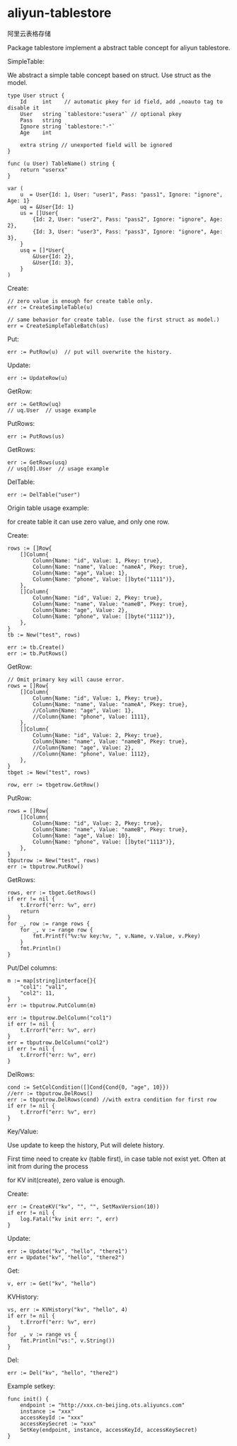 # aliyun-tablestore

阿里云表格存储

Package tablestore implement a abstract table concept for aliyun tablestore.

SimpleTable:

We abstract a simple table concept based on struct.
Use struct as the model.

	type User struct {
		Id     int    // automatic pkey for id field, add ,noauto tag to disable it
		User   string `tablestore:"usera"` // optional pkey
		Pass   string
		Ignore string `tablestore:"-"`
		Age    int
	
		extra string // unexported field will be ignored
	}
	
	func (u User) TableName() string {
		return "userxx"
	}
	
	var (
		u  = User{Id: 1, User: "user1", Pass: "pass1", Ignore: "ignore", Age: 1}
		uq = &User{Id: 1}
		us = []User{
			{Id: 2, User: "user2", Pass: "pass2", Ignore: "ignore", Age: 2},
			{Id: 3, User: "user3", Pass: "pass3", Ignore: "ignore", Age: 3},
		}
		usq = []*User{
			&User{Id: 2},
			&User{Id: 3},
		}
	)

Create:

	// zero value is enough for create table only.
	err := CreateSimpleTable(u)

	// same behavior for create table. (use the first struct as model.)
	err = CreateSimpleTableBatch(us)

Put:

	err := PutRow(u)  // put will overwrite the history.

Update:

	err := UpdateRow(u)

GetRow:

	err := GetRow(uq)
	// uq.User  // usage example

PutRows:

	err := PutRows(us)

GetRows:

	err := GetRows(usq)
	// usq[0].User  // usage example

DelTable:

	err := DelTable("user")

Origin table usage example:

for create table it can use zero value, and only one row.

Create:

	rows := []Row{
		[]Column{
			Column{Name: "id", Value: 1, Pkey: true},
			Column{Name: "name", Value: "nameA", Pkey: true},
			Column{Name: "age", Value: 1},
			Column{Name: "phone", Value: []byte("1111")},
		},
		[]Column{
			Column{Name: "id", Value: 2, Pkey: true},
			Column{Name: "name", Value: "nameB", Pkey: true},
			Column{Name: "age", Value: 2},
			Column{Name: "phone", Value: []byte("1112")},
		},
	}
	tb := New("test", rows)

	err := tb.Create()
	err := tb.PutRows()

GetRow:

	// Omit primary key will cause error.
	rows = []Row{
		[]Column{
			Column{Name: "id", Value: 1, Pkey: true},
			Column{Name: "name", Value: "nameA", Pkey: true},
			//Column{Name: "age", Value: 1},
			//Column{Name: "phone", Value: 1111},
		},
		[]Column{
			Column{Name: "id", Value: 2, Pkey: true},
			Column{Name: "name", Value: "nameB", Pkey: true},
			//Column{Name: "age", Value: 2},
			//Column{Name: "phone", Value: 1112},
		},
	}
	tbget := New("test", rows)

	row, err := tbgetrow.GetRow()

PutRow:

	rows = []Row{
		[]Column{
			Column{Name: "id", Value: 2, Pkey: true},
			Column{Name: "name", Value: "nameB", Pkey: true},
			Column{Name: "age", Value: 10},
			Column{Name: "phone", Value: []byte("1113")},
		},
	}
	tbputrow := New("test", rows)
	err := tbputrow.PutRow()

GetRows:

	rows, err := tbget.GetRows()
	if err != nil {
		t.Errorf("err: %v", err)
		return
	}
	for _, row := range rows {
		for _, v := range row {
			fmt.Printf("%v:%v key:%v, ", v.Name, v.Value, v.Pkey)
		}
		fmt.Println()
	}


Put/Del columns:

	m := map[string]interface{}{
		"col1": "val1",
		"col2": 11,
	}
	err := tbputrow.PutColumn(m)

	err := tbputrow.DelColumn("col1")
	if err != nil {
		t.Errorf("err: %v", err)
	}
	err = tbputrow.DelColumn("col2")
	if err != nil {
		t.Errorf("err: %v", err)
	}

DelRows:

	cond := SetColCondition([]Cond{Cond{0, "age", 10}})
	//err := tbputrow.DelRows()
	err := tbputrow.DelRows(cond) //with extra condition for first row
	if err != nil {
		t.Errorf("err: %v", err)
	}

Key/Value:

Use update to keep the history, Put will delete history.

First time need to create kv (table first), in case table not exist yet.
Often at init from during the process

for KV init(create), zero value is enough.

Create:

	err := CreateKV("kv", "", "", SetMaxVersion(10))
	if err != nil {
		log.Fatal("kv init err: ", err)
	}

Update:

	err := Update("kv", "hello", "there1")
	err = Update("kv", "hello", "there2")

Get:

	v, err := Get("kv", "hello")

KVHistory:

	vs, err := KVHistory("kv", "hello", 4)
	if err != nil {
		t.Errorf("err: %v", err)
	}
	for _, v := range vs {
		fmt.Println("vs:", v.String())
	}

Del:

	err := Del("kv", "hello", "there2")

Example setkey:

	func init() {
		endpoint := "http://xxx.cn-beijing.ots.aliyuncs.com"
		instance := "xxx"
		accessKeyId := "xxx"
		accessKeySecret := "xxx"
		SetKey(endpoint, instance, accessKeyId, accessKeySecret)
	}

